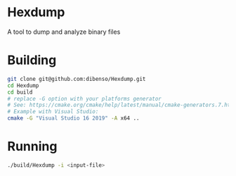 # Hexdump     
A tool to dump and analyze binary files     

# Building
```sh
git clone git@github.com:dibenso/Hexdump.git
cd Hexdump
cd build
# replace -G option with your platforms generator
# See: https://cmake.org/cmake/help/latest/manual/cmake-generators.7.html
# Example with Visual Studio:
cmake -G "Visual Studio 16 2019" -A x64 ..
```

# Running
```sh
./build/Hexdump -i <input-file>
```